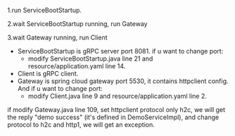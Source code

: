 1.run ServiceBootStartup.

2.wait ServiceBootStartup running, run Gateway

3.wait Gateway running, run Client

- ServiceBootStartup is gRPC server port 8081. if u want to change port:
    - modify ServiceBootStartup.java line 21 and resource/application.yaml line 14.
- Client is gRPC client.
- Gateway is spring cloud gateway port 5530, it contains httpclient config. And if u want to change port:
    - modify Client.java line 9 and resource/application.yaml line 2.
    
if modify Gateway.java line 109, set httpclient protocol only h2c, we will get the reply "demo success" (it's defined in DemoServiceImpl),
and change protocol to h2c and http1, we will get an exception.


